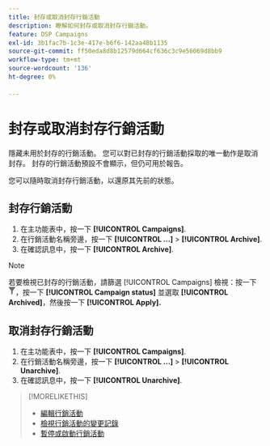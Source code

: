 ```yaml
---
title: 封存或取消封存行銷活動
description: 瞭解如何封存或取消封存行銷活動。
feature: DSP Campaigns
exl-id: 3b1fac7b-1c3e-417e-b6f6-142aa48b1135
source-git-commit: ff50eda8d8b12579d664cf636c3c9e56069d8bb9
workflow-type: tm+mt
source-wordcount: '136'
ht-degree: 0%

---
```


# 封存或取消封存行銷活動

隱藏未用於封存的行銷活動。 您可以對已封存的行銷活動採取的唯一動作是取消封存。 封存的行銷活動預設不會顯示，但仍可用於報告。

您可以隨時取消封存行銷活動，以還原其先前的狀態。

## 封存行銷活動

1. 在主功能表中，按一下 **[!UICONTROL Campaigns]**.
1. 在行銷活動名稱旁邊，按一下  **[!UICONTROL ...]** > **[!UICONTROL Archive]**.
1. 在確認訊息中，按一下 **[!UICONTROL Archive]**.

>[!NOTE]
>
>若要檢視已封存的行銷活動，請篩選 [!UICONTROL Campaigns] 檢視：按一下 ![篩選按鈕](/help/dsp/assets/filter.png)，按一下 **[!UICONTROL Campaign status]** 並選取 **[!UICONTROL Archived]**，然後按一下 **[!UICONTROL Apply].**

## 取消封存行銷活動

1. 在主功能表中，按一下 **[!UICONTROL Campaigns]**.
1. 在行銷活動名稱旁邊，按一下  **[!UICONTROL ...]** > **[!UICONTROL Unarchive]**.
1. 在確認訊息中，按一下 **[!UICONTROL Unarchive]**.

>[!MORELIKETHIS]
>
>* [編輯行銷活動](campaign-edit.md)
>* [檢視行銷活動的變更記錄](campaign-change-log.md)
>* [暫停或啟動行銷活動](campaign-pause-activate.md)


